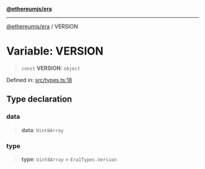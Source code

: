 [**@ethereumjs/era**](../README.md)

***

[@ethereumjs/era](../README.md) / VERSION

# Variable: VERSION

> `const` **VERSION**: `object`

Defined in: [src/types.ts:18](https://github.com/Dargon789/ethereumjs-monorepo/blob/master/packages/era/src/types.ts#L18)

## Type declaration

### data

> **data**: `Uint8Array`

### type

> **type**: `Uint8Array` = `Era1Types.Version`

